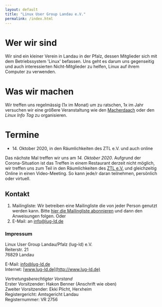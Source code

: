 ```yaml
---
layout: default
title: "Linux User Group Landau e.V."
permalink: /index.html
---
```


# Wer wir sind
Wir sind ein kleiner Verein in Landau in der Pfalz, dessen Mitglieder sich mit dem Betriebssystem 'Linux' befassen. Uns geht es darum uns gegenseitig und auch interessierten Nicht-Mitglieder zu helfen, Linux auf ihrem Computer zu verwenden.

# Was wir machen
Wir treffen uns regelmässig (1x im Monat) um zu ratschen, 1x im Jahr versuchen wir eine größere Veranstaltung wie den [Macherdaach](https://macherdaa.ch) oder den *Linux Info Tag* zu organisieren.

# Termine
* 14\. Oktober 2020, in den Räumlichkeiten des ZTL e.V. und auch online

Das nächste Mal treffen wir uns am *14. Oktober 2020*. Aufgrund der Corona-Situation ist das Treffen in einem Restaurant derzeit nicht möglich, wir treffen uns zum Teil in den Räumlichkeiten des [ZTL e.V.](https://ztl.space) und gleichzeitig Online in einen Video-Meeting. So kann jede/r daran teilnehmen, persönlich oder virtuell.

## Kontakt
1. Mailingliste: Wir betreiben eine Mailingliste die von jeder Person genutzt werden kann. Bitte [hier die Mailingliste abonnieren](http://lists.lug-ld.de/mailman/listinfo/lug-ld) und dann den Anweisungen folgen. Oder
2. E-Mail: an [info@lug-ld.de](mailto:info@lug-ld.de)

### Impressum
Linux User Group Landau/Pfalz (lug-ld) e.V.  
Reiterstr. 21  
76829 Landau  

E-Mail: [info@lug-ld.de](mailto:info@lug-ld.de)  
Internet: [www.lug-ld.de](http://www.lug-ld.de)  

_Vertretungsberechtigter Vorstand_  
Erster Vorsitzender: Hakon Benner (Anschrift wie oben)  
Zweiter Vorsitzender: Ekki Plicht, Herxheim  
Registergericht: Amtsgericht Landau  
Registernummer: VR 2756  





